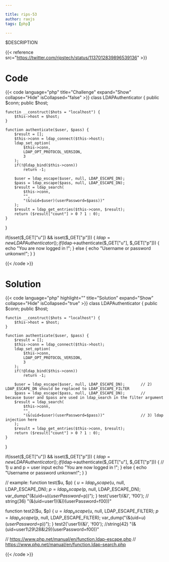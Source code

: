 ```yaml
---

title: rips-53
author: raxjs
tags: [php]

---
```


$DESCRIPTION

<!--more-->
{{< reference src="https://twitter.com/ripstech/status/1137012839896539136" >}}

# Code
{{< code language="php"  title="Challenge" expand="Show" collapse="Hide" isCollapsed="false" >}}
class LDAPAuthenticator {
    public $conn;
    public $host;

    functin __construct($hots = "localhost") {
        $this->host = $host;
    }

    function authenticate($user, $pass) {
        $result = [];
        $this->conn = ldap_connect($this->host);
        ldap_set_option(
            $this->conn,
            LDAP_OPT_PROTOCOL_VERSION,
            3
        );
        if(!@ldap_bind($this->conn))
            return -1;

        $user = ldap_escape($user, null, LDAP_ESCAPE_DN);
        $pass = ldap_escape($pass, null, LDAP_ESCAPE_DN);
        $result = ldap_search(
            $this->conn,
            "",
            "(&(uid=$user)(userPassword=$pass))"
        );
        $result = ldap_get_entries($this->conn, $result);
        return ($result["count"] > 0 ? 1 : 0);
    }
}

if(isset($_GET["u"]) && isset($_GET["p"])) {
    $ldap = new LDAPAuthenticator();
    if($ldap->authenticate($_GET["u"], $_GET["p"])) {
        echo "You are now logged in !";
    } else {
        echo "Username or password unkonwn!";
    }
}

{{< /code >}}

# Solution
{{< code language="php" highlight="" title="Solution" expand="Show" collapse="Hide" isCollapsed="true" >}}
class LDAPAuthenticator {
    public $conn;
    public $host;

    functin __construct($hots = "localhost") {
        $this->host = $host;
    }

    function authenticate($user, $pass) {
        $result = [];
        $this->conn = ldap_connect($this->host);
        ldap_set_option(
            $this->conn,
            LDAP_OPT_PROTOCOL_VERSION,
            3
        );
        if(!@ldap_bind($this->conn))
            return -1;

        $user = ldap_escape($user, null, LDAP_ESCAPE_DN);       // 2) LDAP_ESCAPE_DN should be replaced to LDAP_ESCAPE_FILTER
        $pass = ldap_escape($pass, null, LDAP_ESCAPE_DN);       //    because $user and $pass are used in ldap_search in the filter argument
        $result = ldap_search(
            $this->conn,
            "",
            "(&(uid=$user)(userPassword=$pass))"                // 3) ldap injection here
        );
        $result = ldap_get_entries($this->conn, $result);
        return ($result["count"] > 0 ? 1 : 0);
    }
}

if(isset($_GET["u"]) && isset($_GET["p"])) {
    $ldap = new LDAPAuthenticator();
    if($ldap->authenticate($_GET["u"], $_GET["p"])) {            // 1) u and p = user input
        echo "You are now logged in !";
    } else {
        echo "Username or password unkonwn!";
    }
}


// example:
function test($u, $p) {
    $u = ldap_escape($u, null, LDAP_ESCAPE_DN);
    $p = ldap_escape($p, null, LDAP_ESCAPE_DN);
    var_dump("(&(uid=$u)(userPassword=$p))");
}
test('user1)(&)', 'f00');
// string(36) "(&(uid=user1)(&))(userPassword=f00))"


function test2($u, $p) {
    $u = ldap_escape($u, null, LDAP_ESCAPE_FILTER);
    $p = ldap_escape($p, null, LDAP_ESCAPE_FILTER);
    var_dump("(&(uid=$u)(userPassword=$p))");
}
test2('user1)(&)', 'f00');
//string(42) "(&(uid=user1\29\28&\29)(userPassword=f00))"



// https://www.php.net/manual/en/function.ldap-escape.php
// https://www.php.net/manual/en/function.ldap-search.php



{{< /code >}}